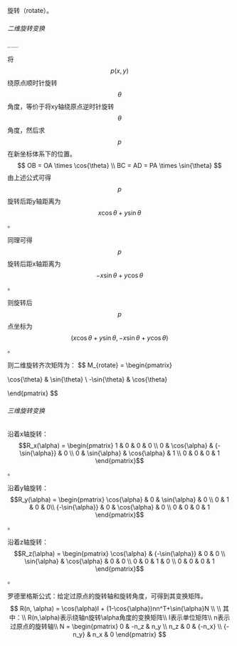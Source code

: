 旋转（rotate）。

###### 二维旋转变换

<img src="./../../999.Asset/IMG_20230523_100341.jpg" alt="IMG_20230523_100341" style="zoom:15%;" />

将$$p(x,y)$$绕原点顺时针旋转$$\theta$$角度，等价于将xy轴绕原点逆时针旋转$$\theta$$角度，然后求$$p$$在新坐标体系下的位置。
$$
OB = OA \times \cos{\theta} \\
BC = AD = PA \times \sin{\theta}
$$
由上述公式可得$$p$$旋转后距y轴距离为$$x\cos{\theta} + y\sin{\theta}$$。

同理可得$$p$$旋转后距x轴距离为$$-x\sin{\theta} + y\cos{\theta}$$。

则旋转后$$p$$点坐标为$$(x\cos{\theta} + y\sin{\theta} , -x\sin{\theta} + y\cos{\theta})$$。

则二维旋转齐次矩阵为：
$$
M_{rotate} = \begin{pmatrix}

\cos{\theta} & \sin{\theta} \\
-\sin{\theta} & \cos{\theta}


\end{pmatrix}
$$

###### 三维旋转变换

沿着x轴旋转：$$R_x(\alpha) = \begin{pmatrix} 1 & 0 & 0 & 0 \\ 0 & \cos{\alpha} & {-\sin{\alpha}} & 0 \\ 0 & \sin{\alpha} & \cos{\alpha} & 1 \\ 0 & 0 & 0 & 1   \end{pmatrix}$$。

沿着y轴旋转：$$R_y(\alpha) = \begin{pmatrix} \cos{\alpha} & 0 & \sin{\alpha} & 0 \\ 0 & 1 & 0 & 0\\ {-\sin{\alpha}} & 0 & \cos{\alpha} & 0 \\ 0 & 0 & 0 & 1   \end{pmatrix}$$。

沿着z轴旋转：$$R_z(\alpha) = \begin{pmatrix} \cos{\alpha} & {-\sin{\alpha}} & 0 & 0 \\ \sin{\alpha} & \cos{\alpha} & 0 & 0 \\ 0 & 0 & 1 & 0 \\ 0 & 0 & 0 & 1  \end{pmatrix}$$。

罗德里格斯公式：给定过原点的旋转轴和旋转角度，可得到其变换矩阵。
$$
R(n, \alpha) = \cos(\alpha)I + (1-\cos{\alpha})nn^T+\sin{\alpha}N \\ \\
其中：\\
R(n,\alpha)表示绕轴n旋转\alpha角度的变换矩阵\\
I表示单位矩阵\\
n表示过原点的旋转轴\\
N = \begin{pmatrix} 0 & -n_z & n_y \\ n_z & 0 & {-n_x} \\ {-n_y} & n_x & 0 \end{pmatrix}
$$
